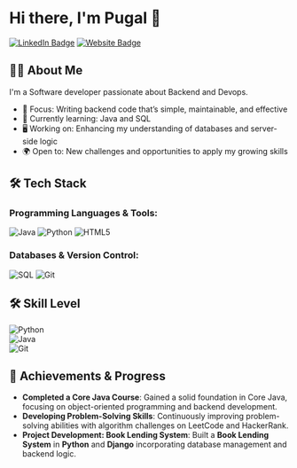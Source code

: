 # Hi there, I'm Pugal 👋


[![LinkedIn Badge](https://img.shields.io/badge/LinkedIn-0077B5?style=for-the-badge&logo=linkedin&logoColor=white)](https://www.linkedin.com/in//)
[![Website Badge](https://img.shields.io/badge/Website-FF7139?style=for-the-badge&logo=Firefox-Browser&logoColor=white)](https://yourwebsite.com)

## 👨‍💻 About Me

I'm a Software developer passionate about Backend and Devops. 

- 🔧 Focus: Writing backend code that’s simple, maintainable, and effective  
- 🌱 Currently learning: Java and SQL  
- 🖥️ Working on: Enhancing my understanding of databases and server-side logic  
- 🌍 Open to: New challenges and opportunities to apply my growing skills

## 🛠️ Tech Stack

### Programming Languages & Tools:
![Java](https://img.shields.io/badge/Java-ED8B00?style=for-the-badge&logo=openjdk&logoColor=white)
![Python](https://img.shields.io/badge/Python-3776AB?style=for-the-badge&logo=python&logoColor=white)
![HTML5](https://img.shields.io/badge/HTML5-E34F26?style=for-the-badge&logo=html5&logoColor=white)

### Databases & Version Control:
![SQL](https://img.shields.io/badge/SQL-4479A1?style=for-the-badge&logo=mysql&logoColor=white)
![Git](https://img.shields.io/badge/Git-F05032?style=for-the-badge&logo=git&logoColor=white)

## 🛠️ Skill Level  
![Python](https://img.shields.io/badge/Python-Beginner-orange?logo=python)  
![Java](https://img.shields.io/badge/Java-Intermediate-blue?logo=openjdk)  
![Git](https://img.shields.io/badge/Git-Intermediate-blue?logo=git)  

## 🌟 Achievements & Progress

- **Completed a Core Java Course**: Gained a solid foundation in Core Java, focusing on object-oriented programming and backend development.
- **Developing Problem-Solving Skills**: Continuously improving problem-solving abilities with algorithm challenges on LeetCode and HackerRank.
- **Project Development: Book Lending System**: Built a **Book Lending System** in **Python** and **Django** incorporating database management and backend logic.
